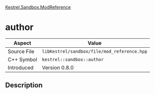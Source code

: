 [Kestrel.Sandbox.ModReference](index)
# author
| Aspect | Value |
| --- | --- |
| Source File | `libKestrel/sandbox/file/mod_reference.hpp` |
| C++ Symbol | `kestrel::sandbox::author` |
| Introduced | Version 0.8.0 |
## Description

